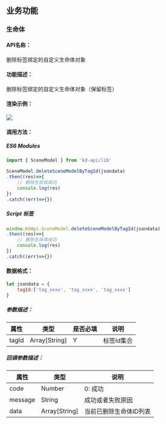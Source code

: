 <!--
 * @Author: your name
 * @Date: 2022-3-30 14:36:42
 * @LastEditTime: 2022-03-29 09:28:25
 * @LastEditors: Please set LastEditors
 * @Description: 打开koroFileHeader查看配置 进行设置: https://github.com/OBKoro1/koro1FileHeader/wiki/%E9%85%8D%E7%BD%AE
 * @FilePath: /KD-API-DOCS/public/md/api/获取场景列表.md
-->
## 业务功能
### 生命体

#### API名称：
删除标签绑定的自定义生命体对象
#### 功能描述：

删除标签绑定的自定义生命体对象（保留标签）

#### 渲染示例：
![](../../image/example/删除标签绑定的自定义生命体对象.webp)
#### 调用方法：

##### ES6 Modules
``` javascript
import { SceneModel } from 'kd-api/lib'

SceneModel.deleteSceneModelByTagId(jsondata)
.then((res)=>{
    // 删除⽣命体成功
    console.log(res)
})
.catch((err)=>{})
```

##### Script 标签
``` javascript
window.KdApi.SceneModel.deleteSceneModelByTagId(jsondata)
.then((res)=>{
    // 删除⽣命体成功
    console.log(res)
})
.catch((err)=>{})
```


#### 数据格式：

```javascript
let jsondata = {
    tagId:['tag_xxxx', 'tag_xxxx', 'tag_xxxx']
}
```
##### 参数描述：

| 属性         | 类型            | 是否必填 | 说明     |
|------------|---------------|------|--------|
| tagId       | Array[String] | Y    | 标签Id集合 |

##### 回调参数描述：
| 属性      | 类型   | 说明           |
|---------| ------ |--------------|
| code    | Number | 0: 成功  |
| message | String | 成功或者失败原因  |
| data    | Array[String] | 当前已删除生命体ID列表 |
